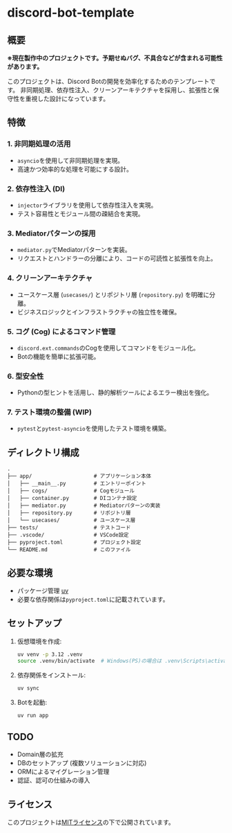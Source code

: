 # discord-bot-template

## 概要

__※現在製作中のプロジェクトです。予期せぬバグ、不具合などが含まれる可能性があります。__

このプロジェクトは、Discord Botの開発を効率化するためのテンプレートです。
非同期処理、依存性注入、クリーンアーキテクチャを採用し、拡張性と保守性を重視した設計になっています。

## 特徴

### 1. __非同期処理の活用__

- `asyncio`を使用して非同期処理を実現。
- 高速かつ効率的な処理を可能にする設計。

### 2. __依存性注入 (DI)__

- `injector`ライブラリを使用して依存性注入を実現。
- テスト容易性とモジュール間の疎結合を実現。

### 3. __Mediatorパターンの採用__

- `mediator.py`でMediatorパターンを実装。
- リクエストとハンドラーの分離により、コードの可読性と拡張性を向上。

### 4. __クリーンアーキテクチャ__

- ユースケース層 (`usecases/`) とリポジトリ層 (`repository.py`) を明確に分離。
- ビジネスロジックとインフラストラクチャの独立性を確保。

### 5. __コグ (Cog) によるコマンド管理__

- `discord.ext.commands`のCogを使用してコマンドをモジュール化。
- Botの機能を簡単に拡張可能。

### 6. __型安全性__

- Pythonの型ヒントを活用し、静的解析ツールによるエラー検出を強化。

### 7. __テスト環境の整備 (WIP)__

- `pytest`と`pytest-asyncio`を使用したテスト環境を構築。

## ディレクトリ構成

```text
.
├── app/                    # アプリケーション本体
│   ├── __main__.py         # エントリーポイント
│   ├── cogs/               # Cogモジュール
│   ├── container.py        # DIコンテナ設定
│   ├── mediator.py         # Mediatorパターンの実装
│   ├── repository.py       # リポジトリ層
│   └── usecases/           # ユースケース層
├── tests/                  # テストコード
├── .vscode/                # VSCode設定
├── pyproject.toml          # プロジェクト設定
└── README.md               # このファイル
```

## 必要な環境

- パッケージ管理 [uv](https://github.com/astral-sh/uv)
- 必要な依存関係は`pyproject.toml`に記載されています。

## セットアップ

1. 仮想環境を作成:

   ```bash
   uv venv -p 3.12 .venv
   source .venv/bin/activate  # Windows(PS)の場合は .venv\Scripts\activate
   ```

2. 依存関係をインストール:

   ```bash
   uv sync
   ```

3. Botを起動:

   ```bash
   uv run app
   ```

## TODO

- Domain層の拡充
- DBのセットアップ (複数ソリューションに対応)
- ORMによるマイグレーション管理
- 認証、認可の仕組みの導入

## ライセンス

このプロジェクトは[MITライセンス](LICENSE)の下で公開されています。
